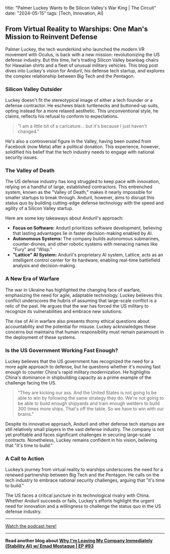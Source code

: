 

title: "Palmer Luckey Wants to Be Silicon Valley's War King | The Circuit"
date: "2024-05-15"
tags: [Tech, Innovation, AI]


## From Virtual Reality to Warships: One Man's Mission to Reinvent Defense

Palmer Luckey, the tech wunderkind who launched the modern VR movement with Oculus, is back with a new mission: revolutionizing the US defense industry. But this time, he's trading Silicon Valley beanbag chairs for Hawaiian shirts and a fleet of unusual military vehicles. This blog post dives into Luckey's vision for Anduril, his defense tech startup, and explores the complex relationship between Big Tech and the Pentagon.

### Silicon Valley Outsider

Luckey doesn't fit the stereotypical image of either a tech founder or a defense contractor. He eschews black turtlenecks and buttoned-up suits, opting instead for a more relaxed aesthetic. This unconventional style, he claims, reflects his refusal to conform to expectations.

> "I am a little bit of a caricature… but it's because I just haven't changed." 

He's also a controversial figure in the Valley, having been ousted from Facebook (now Meta) after a political donation. This experience, however, solidified his belief that the tech industry needs to engage with national security issues.

### The Valley of Death 

The US defense industry has long struggled to keep pace with innovation, relying on a handful of large, established contractors. This entrenched system, known as the "Valley of Death," makes it nearly impossible for smaller startups to break through. Anduril, however, aims to disrupt this status quo by building cutting-edge defense technology with the speed and agility of a Silicon Valley startup.

Here are some key takeaways about Anduril's approach:

* **Focus on Software:** Anduril prioritizes software development, believing that lasting advantages lie in faster decision-making enabled by AI.
* **Autonomous Systems:** The company builds autonomous submarines, counter-drones, and other robotic systems with menacing names like "Fury" and "Wisp." 
* **"Lattice" AI System:**  Anduril's proprietary AI system, Lattice, acts as an intelligent control center for its hardware, enabling real-time battlefield analysis and decision-making.

### A New Era of Warfare

The war in Ukraine has highlighted the changing face of warfare, emphasizing the need for agile, adaptable technology. Luckey believes this conflict underscores the hubris of assuming that large-scale conflict is a relic of the past. He argues that the war has forced the US military to recognize its vulnerabilities and embrace new solutions.

The rise of AI in warfare also presents thorny ethical questions about accountability and the potential for misuse. Luckey acknowledges these concerns but maintains that human responsibility must remain paramount in the deployment of these systems. 

### Is the US Government Working Fast Enough?

Luckey believes that the US government has recognized the need for a more agile approach to defense, but he questions whether it's moving fast enough to counter China's rapid military modernization. He highlights China's dominance in shipbuilding capacity as a prime example of the challenge facing the US.

> "They are kicking our ass. And the United States is not going to be able to win by following the same strategy they do. We're not going to be able to build enough shipyards and train enough welders to build 300 times more ships. That's off the table. So we have to win with our brains."

Despite its innovative approach, Anduril and other defense tech startups are still relatively small players in the vast defense industry. The company is not yet profitable and faces significant challenges in securing large-scale contracts. Nonetheless, Luckey remains confident in his vision, believing that "it's time to build."

### A Call to Action

Luckey’s journey from virtual reality to warships underscores the need for a renewed partnership between Big Tech and the Pentagon. He calls on the tech industry to embrace national security challenges, arguing that "it's time to build." 

The US faces a critical juncture in its technological rivalry with China. Whether Anduril succeeds or fails, Luckey's efforts highlight the urgent need for innovation and a willingness to challenge the status quo in the US defense industry.

---

<a href="https://youtube.com/watch?v=ItLFpYha6Wc" target="_blank">Watch the podcast here!</a>


---

**Read another blog about [Why I'm Leaving My Company Immediately (Stability AI) w/ Emad Mostaque | EP #93](./20240329-emadmostaque-peterhdiamandis)**
